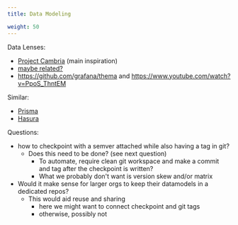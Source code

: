 ```yaml
---
title: Data Modeling

weight: 50
---
```


Data Lenses:

- [Project Cambria](https://www.inkandswitch.com/cambria/) (main inspiration)
- [maybe related?](https://medium.com/javascript-scene/lenses-b85976cb0534)
- https://github.com/grafana/thema and https://www.youtube.com/watch?v=PpoS_ThntEM

Similar:

- [Prisma](https://www.prisma.io/docs/concepts/components/prisma-schema/data-model)
- [Hasura](https://hasura.io/docs/latest/graphql/core/databases/postgres/schema/index.html)


Questions:

- how to checkpoint with a semver attached while also having a tag in git?
    - Does this need to be done? (see next question)
		- To automate, require clean git workspace and make a commit and tag after the checkpoint is written?
		- What we probably don't want is version skew and/or matrix
- Would it make sense for larger orgs to keep their datamodels in a dedicated repos?
    - This would aid reuse and sharing
		- here we might want to connect checkpoint and git tags
		- otherwise, possibly not

